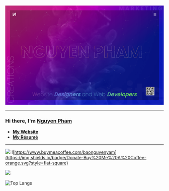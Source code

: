 <a target="_blank" rel="noopener noreferrer" href="https://baonguyenyam.github.io"><img src="https://raw.githubusercontent.com/baonguyenyam/baonguyenyam/main/main.png" alt="https://baonguyenyam.github.io" title="Resume" style="max-width:100%;"></a>

*****

### Hi there, I'm [Nguyen Pham](https://baonguyenyam.github.io)

- **[My Website](https://baonguyenyam.github.io)** 
- **[My Résumé](https://baonguyenyam.github.io/cv)** 

*****

![](https://komarev.com/ghpvc/?username=baonguyenyam&color=blue) ![https://www.buymeacoffee.com/baonguyenyam](https://img.shields.io/badge/Donate-Buy%20Me%20A%20Coffee-orange.svg?style=flat-square)

![](https://github-readme-stats.vercel.app/api?username=baonguyenyam&show_icons=true&count_private=true&hide_border=true)

![Top Langs](https://github-readme-stats.vercel.app/api/top-langs/?username=baonguyenyam&layout=compact)
